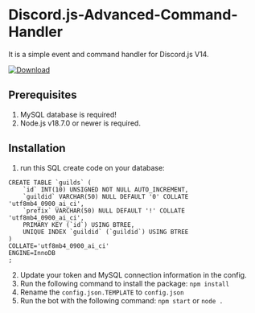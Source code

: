 # Discord.js-Advanced-Command-Handler

It is a simple event and command handler for Discord.js V14. 

[![Download](https://img.shields.io/badge/Download-v1.3.0-blue?style=flat-square)](https://github.com/MastiderMast/Discord.js-Advanced-Command-Handler/releases/tag/1.3.0)

## Prerequisites
1. MySQL database is required!
2. Node.js v18.7.0 or newer is required.

## Installation
1. run this SQL create code on your database:
```
CREATE TABLE `guilds` (
	`id` INT(10) UNSIGNED NOT NULL AUTO_INCREMENT,
	`guildid` VARCHAR(50) NULL DEFAULT '0' COLLATE 'utf8mb4_0900_ai_ci',
	`prefix` VARCHAR(50) NULL DEFAULT '!' COLLATE 'utf8mb4_0900_ai_ci',
	PRIMARY KEY (`id`) USING BTREE,
	UNIQUE INDEX `guildid` (`guildid`) USING BTREE
)
COLLATE='utf8mb4_0900_ai_ci'
ENGINE=InnoDB
;
```
2. Update your token and MySQL connection information in the config.
3. Run the following command to install the package: `npm install`
4. Rename the `config.json.TEMPLATE` to `config.json`
5. Run the bot with the following command: `npm start` or `node .`
